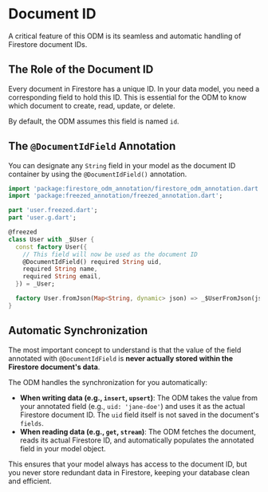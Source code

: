 # Document ID

A critical feature of this ODM is its seamless and automatic handling of Firestore document IDs.

## The Role of the Document ID

Every document in Firestore has a unique ID. In your data model, you need a corresponding field to hold this ID. This is essential for the ODM to know which document to create, read, update, or delete.

By default, the ODM assumes this field is named `id`.

## The `@DocumentIdField` Annotation

You can designate any `String` field in your model as the document ID container by using the `@DocumentIdField()` annotation.

```dart
import 'package:firestore_odm_annotation/firestore_odm_annotation.dart';
import 'package:freezed_annotation/freezed_annotation.dart';

part 'user.freezed.dart';
part 'user.g.dart';

@freezed
class User with _$User {
  const factory User({
    // This field will now be used as the document ID
    @DocumentIdField() required String uid,
    required String name,
    required String email,
  }) = _User;

  factory User.fromJson(Map<String, dynamic> json) => _$UserFromJson(json);
}
```

## Automatic Synchronization

The most important concept to understand is that the value of the field annotated with `@DocumentIdField` is **never actually stored within the Firestore document's data**.

The ODM handles the synchronization for you automatically:

-   **When writing data (e.g., `insert`, `upsert`)**: The ODM takes the value from your annotated field (e.g., `uid: 'jane-doe'`) and uses it as the actual Firestore document ID. The `uid` field itself is not saved in the document's `fields`.
-   **When reading data (e.g., `get`, `stream`)**: The ODM fetches the document, reads its actual Firestore ID, and automatically populates the annotated field in your model object.

This ensures that your model always has access to the document ID, but you never store redundant data in Firestore, keeping your database clean and efficient.